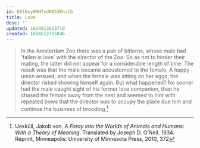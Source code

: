```yaml
---
id: E0lNsyWNNTydNA52KhiCG
title: Love
desc: ''
updated: 1624513813710
created: 1624512755846
---
```


>In the Amsterdam Zoo there was a pair of bitterns, whose male had 'fallen in love' with the director of the Zoo. So as not to hinder their mating, the latter did not appear for a considerable length of time. The result was that the male became accustomed to the female. A happy union ensued, and when the female was sitting on her eggs, the director risked showing himself again. But what happened? No sooner had the male caught sight of his former love companion, than he chased the female away from the nest and seemed to hint with repeated bows that the director was to occupy the place due him and continue the business of brooding.[^1]

[^1]: Uexküll, Jakob von. _A Foray into the Worlds of Animals and Humans: With a Theory of Meaning_. Translated by Joseph D. O’Neil. 1934. Reprint, Minneapolis: University of Minnesota Press, 2010, 372

